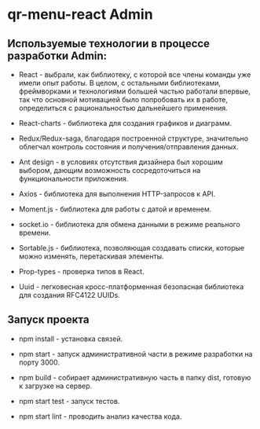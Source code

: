 # qr-menu-react Admin

## Используемые технологии в процессе разработки Admin:

* React - выбрали, как библиотеку, с которой все члены команды уже имели опыт работы. В целом, с остальными библиотеками, фреймворками и технологиями большей частью работали впервые, так что основной мотивацией было попробовать их в работе, определиться с рациональностью дальнейшего применения.

* React-charts - библиотека для создания графиков и диаграмм.

* Redux/Redux-saga, благодаря построенной структуре, значительно облегчал контроль состояния и получения/отправления данных.

* Ant design - в условиях отсутствия дизайнера был хорошим выбором, дающим возможность сосредоточиться на функциональности приложения.

* Axios - библиотека для выполнения HTTP-запросов к API.

* Moment.js - библиотека для работы с датой и временем.

* socket.io - библиотека для обмена данными в режиме реального времени.

* Sortable.js - библиотека, позволяющая создавать списки, которые можно изменять, перетаскивая элементы.

* Prop-types - проверка типов в React.

* Uuid - легковесная кросс-платформенная безопасная библиотека для создания RFC4122 UUIDs.

## Запуск проекта

* npm install - установка связей.

* npm start - запуск административной части в режиме разработки на порту 3000.

* npm build - собирает административную часть в папку dist, готовую к загрузке на сервер.

* npm start test - запуск тестов.

* npm start lint - проводить анализ качества кода.